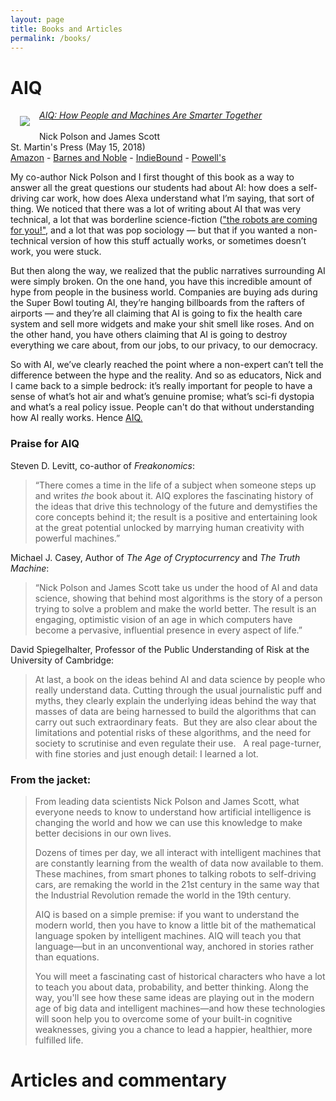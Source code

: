 ```yaml
---
layout: page
title: Books and Articles
permalink: /books/
---
```


# AIQ

<img src="{{ site.baseurl }}/assets/img/posts/AIQ_cover_medium.png" ALIGN="left" style="margin:10px 15px"/>

[_AIQ: How People and Machines Are Smarter Together_  
](https://us.macmillan.com/books/9781250182159)    
Nick Polson and James Scott  
St. Martin's Press (May 15, 2018)  
[Amazon](https://www.amazon.com/dp/1250182158?tag=macmillan-20) - [Barnes and Noble](https://www.barnesandnoble.com/w/aiq-nick-polson/1126974730#/) - [IndieBound](https://www.indiebound.org/book/9781250182159)  - [Powell's](http://www.powells.com/book/aiq-how-people-machines-are-smarter-together-9781250182159)  


My co-author Nick Polson and I first thought of this book as a way to answer all the great questions our students had about AI: how does a self-driving car work, how does Alexa understand what I’m saying, that sort of thing.  We noticed that there was a lot of writing about AI that was very technical, a lot that was borderline science-fiction (["the robots are coming for you!"](https://www.vanityfair.com/news/2017/03/elon-musk-billion-dollar-crusade-to-stop-ai-space-x), and a lot that was pop sociology — but that if you wanted a non-technical version of how this stuff actually works, or sometimes doesn’t work, you were stuck.

But then along the way, we realized that the public narratives surrounding AI were simply broken.  On the one hand, you have this incredible amount of hype from people in the business world.  Companies are buying ads during the Super Bowl touting AI, they’re hanging billboards from the rafters of airports — and they’re all claiming that AI is going to fix the health care system and sell more widgets and make your shit smell like roses.  And on the other hand, you have others claiming that AI is going to destroy everything we care about, from our jobs, to our privacy, to our democracy.

So with AI, we’ve clearly reached the point where a non-expert can’t tell the difference between the hype and the reality.  And so as educators, Nick and I came back to a simple bedrock: it’s really important for people to have a sense of what’s hot air and what’s genuine promise; what’s sci-fi dystopia and what’s a real policy issue. People can't do that without understanding how AI really works.  Hence [AIQ.](https://www.amazon.com/dp/1250182158?tag=macmillan-20)  


### Praise for AIQ

Steven D. Levitt, co-author of _Freakonomics_:  
> “There comes a time in the life of a subject when someone steps up and writes _the_ book about it. AIQ explores the fascinating history of the ideas that drive this technology of the future and demystifies the core concepts behind it; the result is a positive and entertaining look at the great potential unlocked by marrying human creativity with powerful machines.”


Michael J. Casey, Author of _The Age of Cryptocurrency_ and _The Truth Machine_:  
> “Nick Polson and James Scott take us under the hood of AI and data science, showing that behind most algorithms is the story of a person trying to solve a problem and make the world better. The result is an engaging, optimistic vision of an age in which computers have become a pervasive, influential presence in every aspect of life.”

David Spiegelhalter, Professor of the Public Understanding of Risk at the University of Cambridge:  
> At last, a book on the ideas behind AI and data science by people who really understand data. Cutting through the usual journalistic puff and myths, they clearly explain the underlying ideas behind the way that masses of data are being harnessed to build the algorithms that can carry out such extraordinary feats.  But they are also clear about the limitations and potential risks of these algorithms, and the need for society to scrutinise and even regulate their use.   A real page-turner, with fine stories and just enough detail: I learned a lot.


### From the jacket:  

> From leading data scientists Nick Polson and James Scott, what everyone needs to know to understand how artificial intelligence is changing the world and how we can use this knowledge to make better decisions in our own lives.
> 
> Dozens of times per day, we all interact with intelligent machines that are constantly learning from the wealth of data now available to them. These machines, from smart phones to talking robots to self-driving cars, are remaking the world in the 21st century in the same way that the Industrial Revolution remade the world in the 19th century.
> 
> AIQ is based on a simple premise: if you want to understand the modern world, then you have to know a little bit of the mathematical language spoken by intelligent machines. AIQ will teach you that language―but in an unconventional way, anchored in stories rather than equations.
> 
> You will meet a fascinating cast of historical characters who have a lot to teach you about data, probability, and better thinking. Along the way, you'll see how these same ideas are playing out in the modern age of big data and intelligent machines―and how these technologies will soon help you to overcome some of your built-in cognitive weaknesses, giving you a chance to lead a happier, healthier, more fulfilled life.



# Articles and commentary


